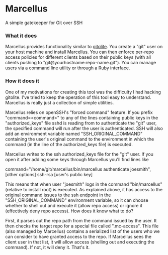 # Marcellus

A simple gatekeeper for Git over SSH

### What it does

Marcellus provides functionality similar to [gitolite](https://github.com/sitaramc/gitolite).
You create a "git" user on your host machine and install Marcellus. You can then enforce 
per-repo access policies for different clients based on their public keys 
(with all clients pushing to "git@yourhostname:repo-name.git"). You can 
manage users via a command line utility or through a Ruby interface.

### How it does it
One of my motivations for creating this tool was the difficulty I had hacking
gitolite. I've tried to keep the operation of this tool easy to understand. 
Marcellus is really just a collection of simple utilities.

Marcellus relies on openSSH's "forced command" feature.
If you prefix "command=&lt;command&gt;" to any of the lines containing public keys in 
the "authorized\_keys" file sshd is reading from to authenticate the "git" user, the 
specified command will run after the user is authenticated. SSH will also add an environment
variable named "SSH\_ORIGINAL\_COMMAND" containing the user's original command
to the environment in which the command (in the line of the authorized\_keys file) is
executed.

Marcellus writes to the ssh authorized\_keys file for the "git" user.
If you open it after adding some keys through Marcellus you'll find lines like

  command="/home/git/marcellus/bin/marcellus authenticate joesmith", [other options] ssh-rsa [user's public key]

This means that when user "joesmith" logs in the command "bin/marcellus" (relative to install root) is executed. As explained above, it has access to the original command issues to the ssh endpoint in the "SSH\_ORIGINAL\_COMMAND" environment variable, so it can choose whether to shell out and execute it (allow repo access) or ignore it (effectively deny repo access). How does it know what to do?

First, it parses out the repo path from the command issued by the user. It then 
checks the target repo for a special file called ".mc-access". This file (also
managed by Marcellus) contains a serialized list of the users who we can consider
to have granted access to the repo. If Marcellus sees the client user in that 
list, it will allow access (shelling out and executing the command). 
If not, it will deny it. That's it.